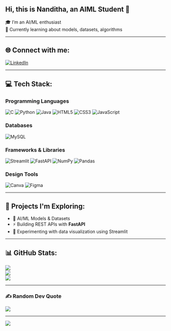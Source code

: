 ## Hi, this is Nanditha, an AIML Student 👋

🎓 I’m an AI/ML enthusiast  
🧪 Currently learning about models, datasets, algorithms 

---

## 🌐 Connect with me:
[![LinkedIn](https://img.shields.io/badge/LinkedIn-%230077B5.svg?logo=linkedin&logoColor=white)](https://www.linkedin.com/in/a-n-nanditha-562695259/)

---
## 💻 Tech Stack:

### Programming Languages
![C](https://img.shields.io/badge/c-%2300599C.svg?style=for-the-badge&logo=c&logoColor=white)
![Python](https://img.shields.io/badge/python-3670A0?style=for-the-badge&logo=python&logoColor=ffdd54)
![Java](https://img.shields.io/badge/java-%23ED8B00.svg?style=for-the-badge&logo=openjdk&logoColor=white)
![HTML5](https://img.shields.io/badge/html5-%23E34F26.svg?style=for-the-badge&logo=html5&logoColor=white)
![CSS3](https://img.shields.io/badge/css3-%231572B6.svg?style=for-the-badge&logo=css3&logoColor=white)
![JavaScript](https://img.shields.io/badge/javascript-%23323330.svg?style=for-the-badge&logo=javascript&logoColor=%23F7DF1E)

### Databases
![MySQL](https://img.shields.io/badge/mysql-4479A1.svg?style=for-the-badge&logo=mysql&logoColor=white)

### Frameworks & Libraries
![Streamlit](https://img.shields.io/badge/Streamlit-%23FE4B4B.svg?style=for-the-badge&logo=streamlit&logoColor=white)
![FastAPI](https://img.shields.io/badge/fastapi-%2300C7B7.svg?style=for-the-badge&logo=fastapi&logoColor=white)
![NumPy](https://img.shields.io/badge/numpy-%23013243.svg?style=for-the-badge&logo=numpy&logoColor=white)
![Pandas](https://img.shields.io/badge/pandas-%23150458.svg?style=for-the-badge&logo=pandas&logoColor=white)

### Design Tools
![Canva](https://img.shields.io/badge/Canva-%2300C4CC.svg?style=for-the-badge&logo=Canva&logoColor=white)
![Figma](https://img.shields.io/badge/Figma-%23F24E1E.svg?style=for-the-badge&logo=figma&logoColor=white)




---

## 🧠 Projects I'm Exploring:
- 🤖 AI/ML Models & Datasets
- ⚡ Building REST APIs with **FastAPI**
- 🧪 Experimenting with data visualization using Streamlit

---

## 📊 GitHub Stats:
![](https://github-readme-stats.vercel.app/api?username=nanditha-sagar&theme=shadow_red&hide_border=false&include_all_commits=false&count_private=false)<br/>
![](https://nirzak-streak-stats.vercel.app/?user=nanditha-sagar&theme=shadow_red&hide_border=false)<br/>
![](https://github-readme-stats.vercel.app/api/top-langs/?username=nanditha-sagar&theme=shadow_red&hide_border=false&include_all_commits=false&count_private=false&layout=compact)

---

### ✍️ Random Dev Quote
![](https://quotes-github-readme.vercel.app/api?type=horizontal&theme=dark)

---

[![](https://visitcount.itsvg.in/api?id=nanditha-sagar&icon=0&color=4)](https://visitcount.itsvg.in)

<!-- Proudly created with GPRM ( https://gprm.itsvg.in ) -->
